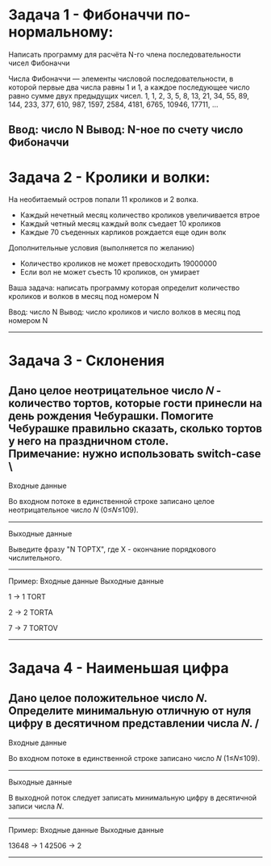 # Задача 1 - Фибоначчи по-нормальному:
Написать программу для расчёта N-го члена последовательности чисел Фибоначчи

Числа Фибоначчи — элементы числовой последовательности, в которой первые два числа равны 1 и 1,
а каждое последующее число равно сумме двух предыдущих чисел.
1, 1, 2, 3, 5, 8, 13, 21, 34, 55, 89, 144, 233, 377, 610, 987, 1597, 2584, 4181, 6765, 10946, 17711, ...

Ввод: число N
Вывод: N-ное по счету число Фибоначчи
---


# Задача 2 - Кролики и волки:
На необитаемый остров попали 11 кроликов и 2 волка.

 - Каждый нечетный месяц количество кроликов увеличивается втрое
 - Каждый четный месяц каждый волк съедает 10 кроликов
 - Каждые 70 съеденных карликов рождается еще один волк

Дополнительные условия (выполняется по желанию)
 - Количество кроликов не может превосходить 19000000
 - Если вол не может съесть 10 кроликов, он умирает

Ваша задача: написать программу которая определит количество кроликов и волков в месяц под номером N

Ввод: число N
Вывод: число кроликов и число волков в месяц под номером N

---


# Задача 3 - Склонения

Дано целое неотрицательное число 𝑁 - количество тортов, которые гости принесли на день рождения Чебурашки.
Помогите Чебурашке правильно сказать, сколько тортов у него на праздничном столе. \
**Примечание: нужно использовать switch-case** \
---

Входные данные

Во входном потоке в единственной строке записано целое неотрицательное число 𝑁 (0≤𝑁≤109).

---

Выходные данные

Выведите фразу "N ТОРТX", где X - окончание порядкового числительного.

---

Пример:
Входные данные 	Выходные данные

1	->	1 TORT

2	->	2 TORTA

7	->	7 TORTOV

---


# Задача 4 - Наименьшая цифра

Дано целое положительное число 𝑁. Определите минимальную отличную от нуля цифру в десятичном представлении числа 𝑁. /
---

Входные данные

Во входном потоке в единственной строке записано число 𝑁 (1≤𝑁≤109).

---

Выходные данные

В выходной поток следует записать минимальную цифру в десятичной записи числа 𝑁.

---

Пример:
Входные данные 	Выходные данные

13648	->	1
42506	->	2

---